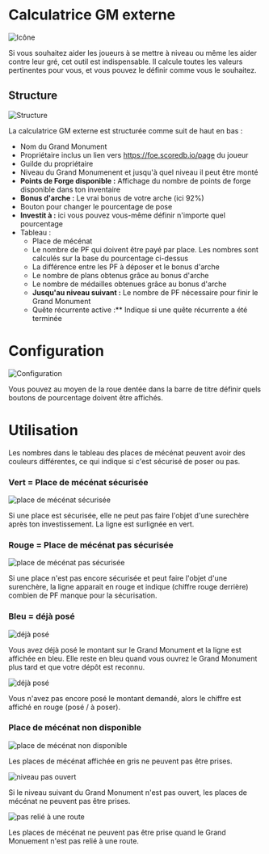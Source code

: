 # Calculatrice GM externe

![Icône](./.images/icon01.png)

Si vous souhaitez aider les joueurs à se mettre à niveau ou même les aider contre leur gré, cet outil est indispensable. Il calcule toutes les valeurs pertinentes pour vous, et vous pouvez le définir comme vous le souhaitez. 

## Structure

![Structure](./.images/Screenshot_001.png)

La calculatrice GM externe est structurée comme suit de haut en bas :

* Nom du Grand Monument
* Propriétaire inclus un lien vers https://foe.scoredb.io/page du joueur
* Guilde du propriétaire
* Niveau du Grand Monumenent et jusqu'à quel niveau il peut être monté
* **Points de Forge disponible :** Affichage du nombre de points de forge disponible dans ton inventaire
* **Bonus d'arche :** Le vrai bonus de votre arche (ici 92%)
* Bouton pour changer le pourcentage de pose
* **Investit à :** ici vous pouvez vous-même définir n'importe quel pourcentage
* Tableau :
  * Place de mécénat
  * Le nombre de PF qui doivent être payé par place. Les nombres sont calculés sur la base du pourcentage ci-dessus
  * La différence entre les PF à déposer et le bonus d'arche
  * Le nombre de plans obtenus grâce au bonus d'arche
  * Le nombre de médailles obtenues grâce au bonus d'arche
  * **Jusqu'au niveau suivant :** Le nombre de PF nécessaire pour finir le Grand Monument
  * Quête récurrente active :** Indique si une quête récurrente a été terminée

# Configuration

![Configuration](./.images/Screenshot_003.png)

Vous pouvez au moyen de la roue dentée dans la barre de titre définir quels boutons de pourcentage doivent être affichés.

# Utilisation

Les nombres dans le tableau des places de mécénat peuvent avoir des couleurs différentes, ce qui indique si c'est sécurisé de poser ou pas.

### Vert = Place de mécénat sécurisée

![place de mécénat sécurisée](./.images/Screenshot_001.png)

Si une place est sécurisée, elle ne peut pas faire l'objet d'une surechère après ton investissement. La ligne est surlignée en vert.

### Rouge = Place de mécénat pas sécurisée

![place de mécénat pas sécurisée](./.images/Screenshot_002.png)

Si une place n'est pas encore sécurisée et peut faire l'objet d'une surenchère, la ligne apparait en rouge et indique (chiffre rouge derrière) combien de PF manque pour la sécurisation.

### Bleu = déjà posé

![déjà posé](./.images/Screenshot_005.png)

Vous avez déjà posé le montant sur le Grand Monument et la ligne est affichée en bleu.  Elle reste en bleu quand vous ouvrez le Grand Monument plus tard et que votre dépôt est reconnu.

![déjà posé](./.images/Screenshot_004.png)

Vous n'avez pas encore posé le montant demandé, alors le chiffre est affiché en rouge (posé / à poser).

### Place de mécénat non disponible

![place de mécénat non disponible](./.images/Screenshot_007.png)

Les places de mécénat affichée en gris ne peuvent pas être prises.

![niveau pas ouvert](./.images/Screenshot_008.png)

Si le niveau suivant du Grand Monument n'est pas ouvert, les places de mécénat ne peuvent pas être prises.

![pas relié à une route](./.images/Screenshot_006.png)

Les places de mécénat ne peuvent pas être prise quand le Grand Monuement n'est pas relié à une route.

